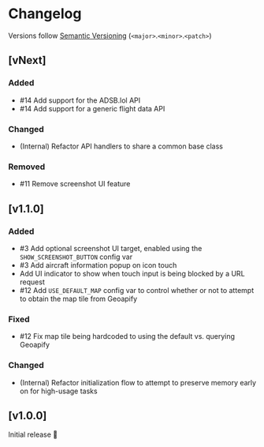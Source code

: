 # Changelog
Versions follow [Semantic Versioning](https://semver.org/spec/v2.0.0.html) (`<major>`.`<minor>`.`<patch>`)

## [vNext]
### Added
* #14 Add support for the ADSB.lol API
* #14 Add support for a generic flight data API

### Changed
* (Internal) Refactor API handlers to share a common base class

### Removed
* #11 Remove screenshot UI feature

## [v1.1.0]
### Added
* #3 Add optional screenshot UI target, enabled using the `SHOW_SCREENSHOT_BUTTON` config var
* #3 Add aircraft information popup on icon touch
* Add UI indicator to show when touch input is being blocked by a URL request
* #12 Add `USE_DEFAULT_MAP` config var to control whether or not to attempt to obtain the map tile from Geoapify

### Fixed
* #12 Fix map tile being hardcoded to using the default vs. querying Geoapify

### Changed
* (Internal) Refactor initialization flow to attempt to preserve memory early on for high-usage tasks

## [v1.0.0]
Initial release 🎉
